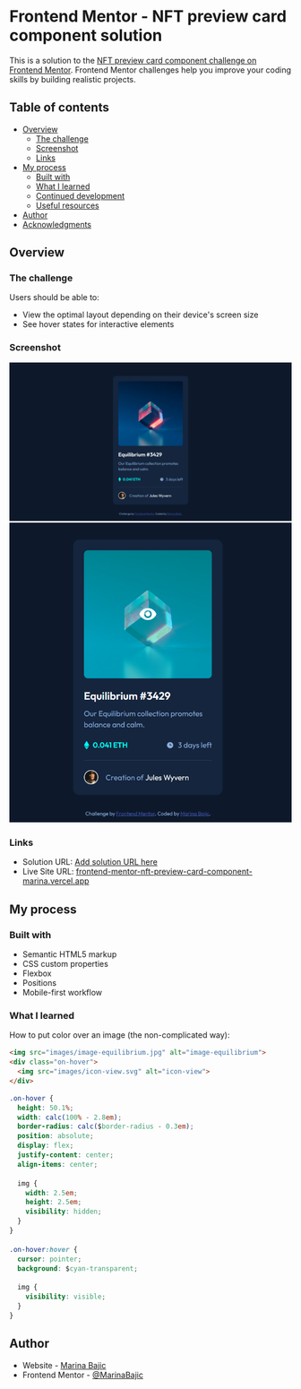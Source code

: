 # Frontend Mentor - NFT preview card component solution

This is a solution to the [NFT preview card component challenge on Frontend Mentor](https://www.frontendmentor.io/challenges/nft-preview-card-component-SbdUL_w0U). Frontend Mentor challenges help you improve your coding skills by building realistic projects. 

## Table of contents

- [Overview](#overview)
  - [The challenge](#the-challenge)
  - [Screenshot](#screenshot)
  - [Links](#links)
- [My process](#my-process)
  - [Built with](#built-with)
  - [What I learned](#what-i-learned)
  - [Continued development](#continued-development)
  - [Useful resources](#useful-resources)
- [Author](#author)
- [Acknowledgments](#acknowledgments)

## Overview

### The challenge

Users should be able to:

- View the optimal layout depending on their device's screen size
- See hover states for interactive elements

### Screenshot

![](./screenshots/desktop.png)
![](./screenshots/onhover.png)

### Links

- Solution URL: [Add solution URL here](https://your-solution-url.com)
- Live Site URL: [frontend-mentor-nft-preview-card-component-marina.vercel.app](https://frontend-mentor-nft-preview-card-component-marina.vercel.app/)

## My process

### Built with

- Semantic HTML5 markup
- CSS custom properties
- Flexbox
- Positions
- Mobile-first workflow

### What I learned

How to put color over an image (the non-complicated way):

```html
<img src="images/image-equilibrium.jpg" alt="image-equilibrium">
<div class="on-hover">
  <img src="images/icon-view.svg" alt="icon-view">
</div>
```
```css
.on-hover {
  height: 50.1%;
  width: calc(100% - 2.8em);
  border-radius: calc($border-radius - 0.3em);
  position: absolute;
  display: flex;
  justify-content: center;
  align-items: center;

  img {
    width: 2.5em;
    height: 2.5em;
    visibility: hidden;
  }
}

.on-hover:hover {
  cursor: pointer;
  background: $cyan-transparent;

  img {
    visibility: visible;
  }
}
```

## Author

- Website - [Marina Bajic](https://marinabajic.github.io/)
- Frontend Mentor - [@MarinaBajic](https://www.frontendmentor.io/profile/MarinaBajic)
